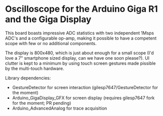# Oscilloscope for the Arduino Giga R1 and the Giga Display
This board boasts impressive ADC statistics with two independent 1Msps ADC's and a configurable op-amp,
making it possible to have a competent scope with few or no additional components. 

The display is 800x480, which is just about enough for a small scope (I'd love a 7" smartphone sized display,
can we have one soon please?). UI clutter is kept to a minimum by using touch screen gestures made pissible
by the multi-touch hardware.

Library dependencies:
- GestureDetector for screen interaction (gilesp7647/GestureDetector for the moment)
- Arduino_GigaDisplay_GFX for screen display (requires gilesp7647 fork for the moment; PR pending)
- Arduino_AdvancedAnalog for trace acquisition
